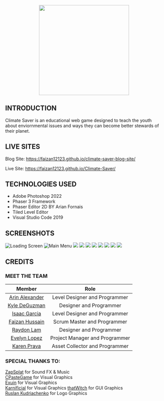 <p align="center">
  <img src="https://github.com/faizan12123/Climate-Saver/blob/main/README/LOGO-VERSION5.png"/ style="width:30vw">
</p>  

## INTRODUCTION  
Climate Saver is an educational web game designed to teach the youth about enviornmental issues and ways they can become better stewards of their planet.

## LIVE SITES
Blog Site: https://faizan12123.github.io/climate-saver-blog-site/


Live Site: https://faizan12123.github.io/Climate-Saver/

## TECHNOLOGIES USED
- Adobe Photoshop 2022  
- Phaser 3 Framework  
- Phaser Editor 2D BY Arian Fornais  
- Tiled Level Editor
- Visual Studio Code 2019

## SCREENSHOTS
![Loading Screen](https://github.com/faizan12123/Climate-Saver/blob/feature-main-menu/README/screenshot-loadingscene-version1-fs.png)
![Main Menu](https://github.com/faizan12123/Climate-Saver/blob/feature-main-menu/README/screenshot-mainmenu-version2-fs.png)
![](https://github.com/faizan12123/Climate-Saver/blob/develop/README/screenshot-mapselect-v1.png)
![](https://github.com/faizan12123/Climate-Saver/blob/develop/README/screenshot-snow-v1.png)
![](https://github.com/faizan12123/Climate-Saver/blob/main/README/city.png)
![](https://github.com/faizan12123/Climate-Saver/blob/develop/README/screenshot-forest-v1.png?raw=true)
![](https://github.com/faizan12123/Climate-Saver/blob/main/README/beach.png)
![](https://github.com/faizan12123/Climate-Saver/blob/main/README/Credits.png)
![](https://github.com/faizan12123/Climate-Saver/blob/main/README/controls.png)
![](https://github.com/faizan12123/Climate-Saver/blob/main/README/settings.png)


## CREDITS
### MEET THE TEAM
| Member | Role |
| :---: | :------: |
|[Arin Alexander](https://github.com/arialexa9)|Level Designer and Programmer  
|[Kyle DeGuzman](https://github.com/kyledeguzmanx)|Designer and Programmer  
|[Isaac Garcia](https://github.com/isaacmg00)|Level Designer and Programmer  
|[Faizan Hussain](https://github.com/faizan12123)|Scrum Master and Programmer  
|[Raydon Lam](https://github.com/itzraytothedon)|Designer and Programmer  
|[Evelyn Lopez](https://github.com/eve-19)|Project Manager and Programmer  
|[Karen Prava](https://github.com/karenprava)|Asset Collector and Programmer 

### SPECIAL THANKS TO: 
[ZapSplat](https://www.zapsplat.com/) for Sound FX & Music    
[CPasteGame](https://www.artstation.com/cpastegame) for Visual Graphics  
[Exuin](https://emily2.itch.io/) for Visual Graphics  
[Karnificial](https://karnificial.itch.io/) for Visual Graphics
[thatWitch](https://thatwitchdesign.wixsite.com/thatwitch/portfilio) for GUI Graphics  
[Ruslan Kudriachenko](https://www.thepirateparrot.com/) for Logo Graphics    
